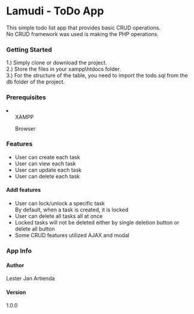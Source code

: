 # Lamudi - ToDo App

This simple todo list app that provides basic CRUD operations. <br>
No CRUD framework was used is making the PHP operations.

### Getting Started

1.) Simply clone or download the project. <br>
2.) Store the files in your xampp\htdocs folder. <br>
3.) For the structure of the table, you need to import the todo.sql from the db folder of the project. <br>

### Prerequisites

<li>
	<ul>XAMPP</ul>
	<ul>Browser</ul>
</li>

### Features
- User can create each task <br>
- User can view each task <br>
- User can update each task <br>
- User can delete each task <br>

#### Addl features
- User can lock/unlock a specific task <br> By default, when a task is created, it is locked
- User can delete all tasks all at once <br>
- Locked tasks will not be deleted either by single deletion button or delete all button <br>
- Some CRUD features utilized AJAX and modal <br>


### App Info

#### Author
Lester Jan Artienda
#### Version
1.0.0
